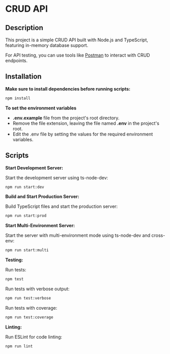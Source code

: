 # CRUD API

## Description

This project is a simple CRUD API built with Node.js and TypeScript, featuring in-memory database support.

For API testing, you can use tools like [Postman](https://www.postman.com/downloads/) to interact with CRUD endpoints.

## Installation

**Make sure to install dependencies before running scripts:**

```bash
npm install
```

**To set the environment variables**

- **.env.example** file from the project's root directory.
- Remove the file extension, leaving the file named **.env** in the project's root.
- Edit the .env file by setting the values for the required environment variables.

## Scripts

**Start Development Server:**

Start the development server using ts-node-dev:

```bash
npm run start:dev
```

**Build and Start Production Server:**

Build TypeScript files and start the production server:

```bash
npm run start:prod
```

**Start Multi-Environment Server:**

Start the server with multi-environment mode using ts-node-dev and cross-env:

```bash
npm run start:multi
```

**Testing:**

Run tests:

```bash
npm test
```

Run tests with verbose output:

```bash
npm run test:verbose
```

Run tests with coverage:

```bash
npm run test:coverage
```

**Linting:**

Run ESLint for code linting:

```bash
npm run lint
```
